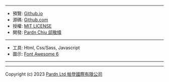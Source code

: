 # 

***

- 預覽: [Github.io](https://pardnchiu.github.io/moneybook-web/)
- 源碼: [Github.com](https://github.com/pardnchiu/moneybook-web/)
- 授權: [MIT LICENSE](https://github.com/pardnchiu/moneybook-web/blob/main/LICENSE)
- 開發: [Pardn Chiu 邱敬幃](https://pardnchiu.github.io/)

***

- 工具: Html, Css/Sass, Javascript
- 圖示: [Font Awesome 6](https://fontawesome.com/v6/search)

***

***

Copyright (c) 2023 [Pardn Ltd 帕登國際有限公司](https://joball.tw/@pardnltd)
